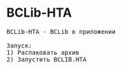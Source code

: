 # BCLib-HTA
<pre>
BCLib-HTA - BCLib в приложении

Запуск:
1) Распаковать архив
2) Запустить BCLIB.HTA
</pre>

